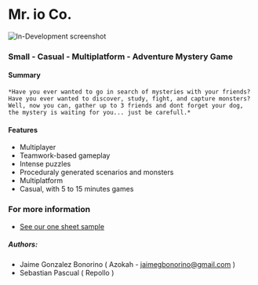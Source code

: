 # Mr. io Co.

![In-Development screenshot](screenshots/develop/2875.bmp)

### Small - Casual - Multiplatform - Adventure Mystery Game

#### Summary

    *Have you ever wanted to go in search of mysteries with your friends?
    Have you ever wanted to discover, study, fight, and capture monsters?
    Well, now you can, gather up to 3 friends and dont forget your dog,
    the mystery is waiting for you... just be carefull.*

#### Features
* Multiplayer
* Teamwork-based gameplay
* Intense puzzles
* Proceduraly generated scenarios and monsters
* Multiplatform
* Casual, with 5 to 15 minutes games

### For more information
 * [See our one sheet sample](docs/One%20sheet%20sample.pdf)

##### Authors: 
* Jaime Gonzalez Bonorino ( Azokah - jaimegbonorino@gmail.com )
* Sebastian Pascual ( Repollo )
